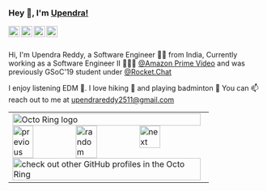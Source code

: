 ### Hey 👋, I'm [Upendra!](https://cool-fire.github.io/)


<a href="https://twitter.com/upendrareddy20">
  <img align="left" alt="Upendra Reddy | Twitter" width="22px" src="https://cdn.jsdelivr.net/npm/simple-icons@v3/icons/twitter.svg" />
</a>
<a href="https://www.linkedin.com/in/upendra-reddy/">
  <img align="left" alt="Upendra Reddy | LinkedIn" width="22px" src="https://cdn.jsdelivr.net/npm/simple-icons@v3/icons/linkedin.svg" />
</a>
<a href="https://www.instagram.com/_up3ndra__/">
  <img align="left" alt="Upendra Reddy | Instagram" width="22px" src="https://cdn.jsdelivr.net/npm/simple-icons@v3/icons/instagram.svg" />
</a>
<a href="https://stackoverflow.com/users/8563083/cool-fire">
  <img align="left" alt="Upendra Reddy | StackOverflow" width="22px" src="https://cdn.jsdelivr.net/npm/simple-icons@v3/icons/stackoverflow.svg" />
</a>
<br />
<br />

Hi, I'm Upendra Reddy, a Software Engineer 👨‍💻 from India, Currently working as a Software Engineer II  🙍🏽‍♂️ [@Amazon Prime Video](https://www.amazon.com/) and was previously GSoC'19 student under [@Rocket.Chat](https://rocket.chat/) 


I enjoy listening EDM 🎵. I love hiking 🥾 and playing badminton 🏸
You can 📫 reach out to me at upendrareddy2511@gmail.com




<table><tbody><tr><td><a href="https://octo-ring.com/"><img src="https://octo-ring.com/static/img/widget/top.png" width="99%" alt="Octo Ring logo" align="top"></a><br><a href="https://octo-ring.com/p/Cool-fire/prev"><img src="https://octo-ring.com/static/img/widget/prev.png" width="33%" alt="previous" align="top" title="previous profile"></a><a href="https://octo-ring.com/p/Cool-fire/random"><img src="https://octo-ring.com/static/img/widget/random.png" width="33%" alt="random" align="top" title="random profile"></a><a href="https://octo-ring.com/p/Cool-fire/next"><img src="https://octo-ring.com/static/img/widget/next.png" width="33%" alt="next" align="top" title="next profile"></a><br><a href="https://octo-ring.com/"><img src="https://octo-ring.com/static/img/widget/bottom.png" width="99%" alt="check out other GitHub profiles in the Octo Ring" align="top"></a></td></tr></tbody></table>
